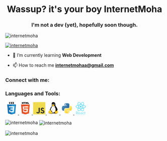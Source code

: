 <h1 align="center">Wassup? it's your boy InternetMoha</h1>
<h3 align="center">I'm not a dev (yet), hopefully soon though.</h3>

<p align="left"> <img src="https://komarev.com/ghpvc/?username=internetmoha&label=Profile%20views&color=0e75b6&style=flat" alt="internetmoha" /> </p>

<p align="left"> <a href="https://github.com/ryo-ma/github-profile-trophy"><img src="https://github-profile-trophy.vercel.app/?username=internetmoha" alt="internetmoha" /></a> </p>

- 🌱 I’m currently learning **Web Development**

- 📫 How to reach me **internetmohaa@gmail.com**

<h3 align="left">Connect with me:</h3>
<p align="left">
</p>

<h3 align="left">Languages and Tools:</h3>
<p align="left"> <a href="https://www.w3schools.com/css/" target="_blank" rel="noreferrer"> <img src="https://raw.githubusercontent.com/devicons/devicon/master/icons/css3/css3-original-wordmark.svg" alt="css3" width="40" height="40"/> </a> <a href="https://www.w3.org/html/" target="_blank" rel="noreferrer"> <img src="https://raw.githubusercontent.com/devicons/devicon/master/icons/html5/html5-original-wordmark.svg" alt="html5" width="40" height="40"/> </a> <a href="https://developer.mozilla.org/en-US/docs/Web/JavaScript" target="_blank" rel="noreferrer"> <img src="https://raw.githubusercontent.com/devicons/devicon/master/icons/javascript/javascript-original.svg" alt="javascript" width="40" height="40"/> </a> <a href="https://www.linux.org/" target="_blank" rel="noreferrer"> <img src="https://raw.githubusercontent.com/devicons/devicon/master/icons/linux/linux-original.svg" alt="linux" width="40" height="40"/> </a> <a href="https://www.python.org" target="_blank" rel="noreferrer"> <img src="https://raw.githubusercontent.com/devicons/devicon/master/icons/python/python-original.svg" alt="python" width="40" height="40"/> </a> <a href="https://reactjs.org/" target="_blank" rel="noreferrer"> <img src="https://raw.githubusercontent.com/devicons/devicon/master/icons/react/react-original-wordmark.svg" alt="react" width="40" height="40"/> </a> </p>

<p><img align="left" src="https://github-readme-stats.vercel.app/api/top-langs?username=internetmoha&show_icons=true&locale=en&layout=compact" alt="internetmoha" /></p>

<p>&nbsp;<img align="center" src="https://github-readme-stats.vercel.app/api?username=internetmoha&show_icons=true&locale=en" alt="internetmoha" /></p>

<p><img align="center" src="https://github-readme-streak-stats.herokuapp.com/?user=internetmoha&" alt="internetmoha" /></p>

